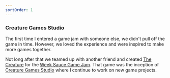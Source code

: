```yaml
---
sortOrder: 1
---
```


### Creature Games Studio

The first time I entered a game jam with someone else, we didn't pull off the game in time. However, we loved the experience and were inspired to make more games together.

Not long after that we teamed up with another friend and created [The Creature](https://supergobo.itch.io/the-creature) for the [Week Sauce Game Jam](https://itch.io/jam/weeksauce-3). That game was the inception of [Creature Games Studio](https://creaturegames.github.io/) where I continue to work on new game projects.

<image-row class='expand-md'>
  <responsive-img source="/images/games/creature-1.png"></responsive-img>
  <responsive-img source="/images/games/creature-2.png"></responsive-img>
</image-row>